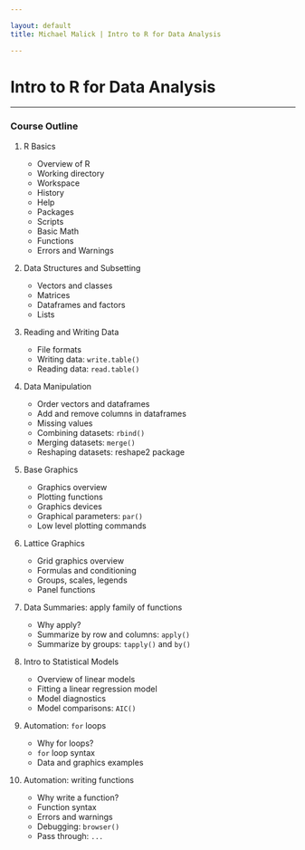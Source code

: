 ```yaml
---

layout: default
title: Michael Malick | Intro to R for Data Analysis

---
```

 

# Intro to R for Data Analysis

---


<a id="outline"></a>
### Course Outline

1. R Basics
    - Overview of R
    - Working directory
    - Workspace
    - History
    - Help
    - Packages
    - Scripts
    - Basic Math
    - Functions
    - Errors and Warnings

2. Data Structures and Subsetting
    - Vectors and classes
    - Matrices
    - Dataframes and factors
    - Lists

3. Reading and Writing Data
    - File formats
    - Writing data: `write.table()`
    - Reading data: `read.table()`

4. Data Manipulation
    - Order vectors and dataframes
    - Add and remove columns in dataframes 
    - Missing values
    - Combining datasets: `rbind()`
    - Merging datasets: `merge()`
    - Reshaping datasets: reshape2 package

5. Base Graphics
    - Graphics overview
    - Plotting functions
    - Graphics devices
    - Graphical parameters: `par()` 
    - Low level plotting commands

6. Lattice Graphics
    - Grid graphics overview
    - Formulas and conditioning 
    - Groups, scales, legends
    - Panel functions

7. Data Summaries: apply family of functions
    - Why apply?
    - Summarize by row and columns: `apply()` 
    - Summarize by groups: `tapply()` and `by()`

8. Intro to Statistical Models
    - Overview of linear models
    - Fitting a linear regression model 
    - Model diagnostics
    - Model comparisons: `AIC()`

9. Automation: `for` loops
    - Why for loops?
    - `for` loop syntax
    - Data and graphics examples

10. Automation: writing functions
    - Why write a function? 
    - Function syntax
    - Errors and warnings
    - Debugging: `browser()` 
    - Pass through: `...`

